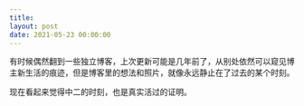 ```yaml
---
title: 
layout: post
date: 2021-05-23 00:00:00
---
```


有时候偶然翻到一些独立博客，上次更新可能是几年前了，从别处依然可以窥见博主新生活的痕迹，但是博客里的想法和照片，就像永远静止在了过去的某个时刻。

现在看起来觉得中二的时刻，也是真实活过的证明。
